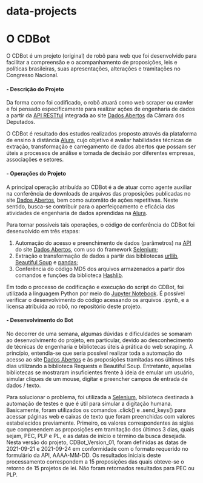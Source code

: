 # data-projects
#  O CDBot 

O CDBot é um projeto (original) de robô para web que foi desenvolvido para facilitar a compreensão e o acompanhamento de proposições, leis e políticas brasileiras, suas apresentações, alterações e tramitações no Congresso Nacional.



#### **- Descrição do Projeto**

Da forma como foi codificado, o robô atuará como web scraper ou crawler e foi pensado especificamente para realizar ações de engenharia de dados a partir da [API RESTful](https://dadosabertos.camara.leg.br/swagger/api.html) integrada ao site [Dados Abertos](https://dadosabertos.camara.leg.br/) da Câmara dos Deputados.

O CDBot é resultado dos estudos realizados proposto através da plataforma de ensino à distância [Alura](https://www.alura.com.br/), cujo objetivo é avaliar habilidades técnicas de extração, transformação e carregamento de dados abertos que possam ser úteis a processos de análise e tomada de decisão por diferentes empresas, associações e setores.



#### **- Operações do Projeto**

A principal operação atribuída ao CDBot é a de atuar como agente auxiliar na conferência de downloads de arquivos das proposições publicadas no site [Dados Abertos](https://dadosabertos.camara.leg.br/), bem como automâto de ações repetitivas. Neste sentido, busca-se contribuir para o aperfeiçoamento e eficácia das atividades de engenharia de dados aprendidas na [Alura](https://www.alura.com.br/).

Para tornar possíveis tais operações, o código de conferência do CDBot foi desenvolvido em três etapas:

1. Automação do acesso e preenchimento de dados (parâmetros) na [API](https://dadosabertos.camara.leg.br/swagger/api.html) do site [Dados Abertos](https://dadosabertos.camara.leg.br/), com uso do framework [Selenium](https://www.selenium.dev/);
2. Extração e transformação de dados a partir das bibliotecas [urllib](https://docs.python.org/3/library/urllib.html), [Beautiful Soup](https://www.crummy.com/software/BeautifulSoup/bs4/doc/) e [pandas](https://pandas.pydata.org/);
3. Conferência do código MD5 dos arquivos armazenados a partir dos comandos e funções da biblioteca [Hashlib](https://docs.python.org/3/library/hashlib.html).

Em todo o processo de codificação e execução do script do CDBot, foi utilizada a linguagem Python por meio do [Jupyter Notebook](https://jupyter.org/). É possível verificar o desenvolvimento do código acessando os arquivos .ipynb, e a licensa atribuída ao robô, no repositório deste projeto.



#### **- Desenvolvimento do Bot**

No decorrer de uma semana, algumas dúvidas e dificuldades se somaram ao desenvolvimento do projeto, em particular, devido ao desconhecimento de técnicas de engenharia e bibliotecas úteis à prática do web scraping. A princípio, entendia-se que seria possível realizar toda a automação do acesso ao site [Dados Abertos](https://dadosabertos.camara.leg.br/) e às proposições tramitadas nos últimos três dias utilizando a biblioteca Requests e Beautiful Soup. Entretanto, aquelas bibliotecas se mostraram insuficientes frente à ideia de emular um usuário, simular cliques de um mouse, digitar e preencher campos de entrada de dados / texto.

Para solucionar o problema, foi utilizada a [Selenium](https://www.selenium.dev/), biblioteca destinada à automação de testes e que é útil para simular a digitação humana. Basicamente, foram utilizados os comandos .click() e .send_keys() para acessar páginas web e caixas de texto que foram preenchidas com valores estabelecidos previamente. Primeiro, os valores correspondentes às siglas que compreendem as proposições em tramitação dos últimos 3 dias, quais sejam, PEC, PLP e PL, e as datas de início e término da busca desejada. Nesta versão do projeto, CDBot_Version_01, foram definidas as datas de 2021-09-21 e 2021-09-24 em conformidade com o formato requerido no formulário da API, AAAA-MM-DD. Os resultados iniciais deste processamento correspondem a 15 proposições das quais obteve-se o retorno de 15 projetos de lei. Não foram retornados resultados para PEC ou PLP.